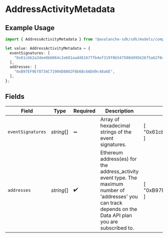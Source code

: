 # AddressActivityMetadata

## Example Usage

```typescript
import { AddressActivityMetadata } from "@avalanche-sdk/sdk/models/components";

let value: AddressActivityMetadata = {
  eventSignatures: [
    "0x61cbb2a3dee0b6064c2e681aadd61677fb4ef319f0b547508d495626f5a62f64",
  ],
  addresses: [
    "0xB97EF9Ef8734C71904D8002F8b6Bc66Dd9c48a6E",
  ],
};
```

## Fields

| Field                                                                                                                                                          | Type                                                                                                                                                           | Required                                                                                                                                                       | Description                                                                                                                                                    | Example                                                                                                                                                        |
| -------------------------------------------------------------------------------------------------------------------------------------------------------------- | -------------------------------------------------------------------------------------------------------------------------------------------------------------- | -------------------------------------------------------------------------------------------------------------------------------------------------------------- | -------------------------------------------------------------------------------------------------------------------------------------------------------------- | -------------------------------------------------------------------------------------------------------------------------------------------------------------- |
| `eventSignatures`                                                                                                                                              | *string*[]                                                                                                                                                     | :heavy_minus_sign:                                                                                                                                             | Array of hexadecimal strings of the event signatures.                                                                                                          | [<br/>"0x61cbb2a3dee0b6064c2e681aadd61677fb4ef319f0b547508d495626f5a62f64"<br/>]                                                                               |
| `addresses`                                                                                                                                                    | *string*[]                                                                                                                                                     | :heavy_check_mark:                                                                                                                                             | Ethereum address(es) for the address_activity event type. The maximum number of 'addresses' you can track depends  on the Data API plan you are subscribed to. | [<br/>"0xB97EF9Ef8734C71904D8002F8b6Bc66Dd9c48a6E"<br/>]                                                                                                       |